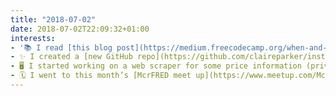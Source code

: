 ```yaml
---
title: "2018-07-02"
date: 2018-07-02T22:09:32+01:00
interests:
- '📚 I read [this blog post](https://medium.freecodecamp.org/when-and-why-you-should-use-es6-arrow-functions-and-when-you-shouldnt-3d851d7f0b26) that proposed that you didn’t always need to use arrow functions: this was an interesting viewpoint as I sometimes think that I should replace every instance of `function() { return x }` with a fat arrow, which this post suggests isn’t always necessary.'
- ✨ I created a [new GitHub repo](https://github.com/claireparker/insta-art) to hold all the CSS illustrations I make for photos on my [Instagram feed](https://www.instagram.com/claire_codes/), like in [this photo](https://www.instagram.com/p/Bj8C28rBhWQ/?taken-by=claire_codes).
- 🖥 I started working on a web scraper for some price information (private repo sorry!). I started off with Cheerio and Node, but switched to [NightmareJs](https://github.com/segmentio/nightmare) when I realised that the info I wanted was generated clientside, and that promises could help me. I used [this thorough blog post](https://hackernoon.com/nightmarishly-good-scraping-with-nightmare-js-and-async-await-b7b20a38438f) for assistance.
- 🗓 I went to this month’s [McrFRED meet up](https://www.meetup.com/McrFRED/) where we heard about serverless architecture for frontend apps. This isn’t something I think about on a day-to-day basis so it was a neat introduction to the topic and a good recommendation for AWS if I happen to need something like this for a personal project.
---
```

